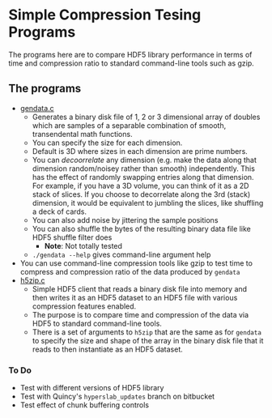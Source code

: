 # Simple Compression Tesing Programs

The programs here are to compare HDF5 library performance in terms of time and compression ratio
to standard command-line tools such as gzip.

## The programs

* [gendata.c](./gendata.c)
  * Generates a binary disk file of 1, 2 or 3 dimensional array of doubles which are
    samples of a separable combination of smooth, transendental math functions.
  * You can specify the size for each dimension.
  * Default is 3D where sizes in each dimension are prime numbers.
  * You can *decoorrelate* any dimension (e.g. make the data along that dimension random/noisey rather
    than smooth) independently. This has the effect of randomly swapping entries along that dimension.
    For example, if you have a 3D volume, you can think of it as a 2D stack of slices. If you choose to
    decorrelate along the 3rd (stack) dimension, it would be equivalent to jumbling the slices, like
    shuffling a deck of cards.
  * You can also add noise by jittering the sample positions
  * You can also shuffle the bytes of the resulting binary data file like HDF5 shuffle filter does
    * **Note**: Not totally tested
  * `./gendata --help` gives command-line argument help
* You can use command-line compression tools like gzip to test time to compress and compression ratio
  of the data produced by `gendata`
* [h5zip.c](./h5zip.c)
  * Simple HDF5 client that reads a binary disk file into memory and then writes it as an HDF5
    dataset to an HDF5 file with various compression features enabled.
  * The purpose is to compare time and compression of the data via HDF5 to standard command-line
    tools.
  * There is a set of arguments to `h5zip` that are the same as for `gendata` to specify the size
    and shape of the array in the binary disk file that it reads to then instantiate as an HDF5
    dataset.

### To Do
* Test with different versions of HDF5 library
* Test with Quincy's `hyperslab_updates` branch on bitbucket
* Test effect of chunk buffering controls
